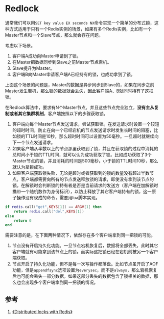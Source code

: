 # Redlock

通常我们可以用`SET key value EX seconds NX`命令实现一个简单的分布式锁，这种方式适用于只有一个Redis实例的场景，如果有多个Redis实例，比如有一个Master节点和一个Slave节点，那么就会存在问题。

考虑以下场景。

1. 客户端A成功向Master申请到了锁。
2. 在Master把数据同步到Slave之前Master节点宕机。
3. Slave提升为Master。
4. 客户端B向Master申请客户端A已经持有的锁，也成功拿到了锁。

上面这个场景的问题是，Master的数据是异步同步到Slave的，如果在同步之前Master发生宕机，那么锁的数据就会丢失，因此客户端A、B就同时持有了这把锁。

在Redlock算法中，要求有N个Master节点，并且这些节点完全独立，**没有主从复制或者其它集群机制**，客户端按照以下的步骤获取锁。

1. 客户端向每个Master节点发送请求，尝试获取锁。在发送请求时设置一个较短的超时时间，防止在向一个已经宕机的节点发送请求时发生长时间的阻塞，比如锁的TTL时间是10秒，那么超时时间可以设置为50毫秒。一旦超时就继续向下一个节点发送请求。
2. 如果客户端从半数以上的节点那里获取到了锁，并且在获取锁的过程中消耗的总时间小于锁的TTL时间，就可以认为成功获取了锁。比如成功获取了3个Master节点的锁，并且消耗的时间是500毫秒，小于锁的TTL时间10秒，那么就认为拿锁成功。
3. 如果客户端获取锁失败，无论是超时或者获取到的锁的数量没有超过半数节点，客户端都需要向所有的节点发送释放锁的请求，即使没有拿到该节点的锁。在解锁时会判断锁的持有者是否是当前请求的发送方（客户端在加解锁时携带一个随机数作为身份标识），以防止释放了其它客户端持有的锁，这一原子操作没有现成的命令，需要用lua脚本实现。

```lua
if redis.call("get",KEYS[1]) == ARGV[1] then
    return redis.call("del",KEYS[1])
else
    return 0
end
```

需要注意的是，在下面两种情况下，依然存在多个客户端拿到同一把锁的可能。

1. 节点没有开启持久化功能。一旦节点宕机恢复后，数据将全部丢失，此时其它客户端就有可能拿到该节点上的锁，而实际这把锁已经在宕机前被另一个客户端获取。
2. 节点开启了持久化功能，但不是每一次写操作都落盘。比如节点虽开启了AOF功能，但是`appendfsync`选项设置为`everysec`，而不是`always`，那么宕机恢复后也可能会丢失一部分数据，如果这部分丢失的数据包含了锁相关的数据，那么也会出现多个客户端拿到同一把锁的情况。

## 参考

1. [《Distributed locks with Redis》](https://redis.io/topics/distlock)
